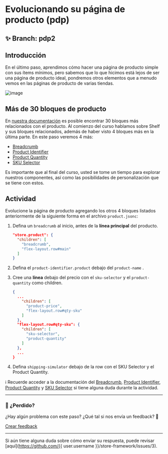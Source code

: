 # Evolucionando su página de producto (pdp)

## :sparkles: **Branch:** pdp2

## Introducción

En el último paso, aprendimos cómo hacer una página de producto simple con sus ítems mínimos, pero sabemos que lo que hicimos está lejos de ser una página de producto ideal, pondremos otros elementos que a menudo vemos en las páginas de producto de varias tiendas.

![image](https://user-images.githubusercontent.com/18701182/69391258-002e4b00-0cb1-11ea-901f-f69d9c0b3062.png)

## Más de 30 bloques de producto

En [nuestra documentación](https://vtex.io/docs/components/product-related) es posible encontrar 30 bloques más relacionados con el producto. Al comienzo del curso hablamos sobre Shelf y sus bloques  relacionados, además de haber visto 4 bloques más en la última parte. En este paso veremos 4 más:  

- [Breadcrumb](https://vtex.io/docs/app/vtex.breadcrumb)
- [Product Identifier](https://vtex.io/docs/components/product/vtex.product-identifier)
- [Product Quantity](https://vtex.io/docs/components/product-related/vtex.product-quantity/)
- [SKU Selector](https://vtex.io/docs/components/product/vtex.store-components/sku-selector)

Es importante que al final del curso, usted se tome un tiempo para explorar nuestros componentes, así como las posibilidades de personalización que se tiene con estos.

## Actividad

Evolucione la página de producto agregando los otros 4 bloques listados anteriormente de la siguiente forma en el archivo  `product.jsonc`:

1. Defina un `breadcrumb` al inicio, antes de la **línea principal** del producto.

    ```json
    "store.product": {
      "children": [
        "breadcrumb",
        "flex-layout.row#main"
      ]
    }
    ```

2. Defina el `product-identifier.product` debajo del `product-name` .
3. Cree una **línea** debajo del precio con el  `sku-selector` y el `product-quantity` como children.

    ```json
    {
      ...
        "children": [ 
          "product-price",
          "flex-layout.row#qty-sku"
        ]
      },
      "flex-layout.row#qty-sku": {
        "children": [
          "sku-selector",
          "product-quantity"
        ]
      },
      ...
    }
    ```

4. Defina `shipping-simulator` debajo de la row con el SKU Selector y el Product Quantity.

:information_source: Recuerde acceder a la documentación del [Breadcrumb](https://vtex.io/docs/app/vtex.breadcrumb), [Product Identifier](https://vtex.io/docs/components/product/vtex.product-identifier), [Product Quantity](https://vtex.io/docs/components/product-related/vtex.product-quantity/) y [SKU Selector](https://vtex.io/docs/components/product/vtex.store-components/sku-selector) si tiene alguna duda durante la actividad. 


---

### :no_entry_sign: ¿Perdido? 

¿Hay algún problema con este paso? ¿Qué tal si nos envía un feedback? :pray:

[Crear feedback](https://docs.google.com/forms/d/e/1FAIpQLSeaWrm0Hogm-txm5Ww6mUa68eDuE3WnpFjUSVJ3Wi3dnmCb7A/viewform?usp=pp_url&entry.1784529524=Evoluindo+sua+p%C3%A1gina+de+produto+(pdp)) 

----

Si aún tiene alguna duda sobre cómo enviar su respuesta, puede revisar [aquí](https://github.com/{{ user.username }}/store-framework/issues/3).
